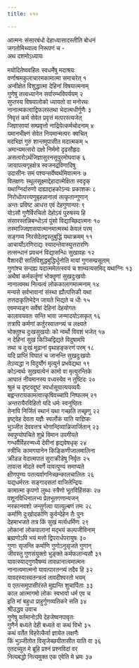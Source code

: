 ```yaml
---
title: ०१०

---
```

आत्मनः संसारबंधो देहाध्यासादस्तीति बोधनं  
जगतोमिथ्यात्व निरूपणं च -  
अथ दशमोऽध्यायः  
  
मयोदितेष्ववहितः स्वधर्मेषु मदाश्रयः  
वर्णाश्रमकुलाचारमकामात्मा समाचरेत् १  
अन्वीक्षेत विशुद्धात्मा देहिनां विषयात्मनाम्  
गुणेषु तत्त्वध्यानेन सर्वारम्भविपर्ययम् २  
सुप्तस्य विषयालोको ध्यायतो वा मनोरथः  
नानात्मकत्वाद्विफलस्तथा भेदात्मधीर्गुणैः ३  
निवृत्तं कर्म सेवेत प्रवृत्तं मत्परस्त्यजेत्  
जिज्ञासायां सम्प्रवृत्तो नाद्रियेत्कर्मचोदनाम् ४  
यमानभीक्ष्णं सेवेत नियमान्मत्परः क्वचित्  
मदभिज्ञं गुरुं शान्तमुपासीत मदात्मकम् ५  
अमान्यमत्सरो दक्षो निर्ममो दृढसौहृदः  
असत्वरोऽर्थजिज्ञासुरनसूयुरमोघवाक् ६  
जायापत्यगृहक्षेत्र स्वजनद्रविणादिषु  
उदासीनः समं पश्यन्सर्वेष्वर्थमिवात्मनः ७  
विलक्षणः स्थूलसूक्ष्माद्देहादात्मेक्षिता स्वदृक्  
यथाग्निर्दारुणो दाह्याद्दाहकोऽन्यः प्रकाशकः ८  
निरोधोत्पत्त्यणुबृहन्नानात्वं तत्कृतान्गुणान्  
अन्तः प्रविष्ट आधत्त एवं देहगुणान्परः ९  
योऽसौ गुणैर्विरचितो देहोऽयं पुरुषस्य हि  
संसारस्तन्निबन्धोऽयं पुंसो विद्याच्छिदात्मनः १०  
तस्माज्जिज्ञासयात्मानमात्मस्थं केवलं परम्  
सङ्गम्य निरसेदेतद्वस्तुबुद्धिं यथाक्रमम् ११  
आचार्योऽरणिराद्यः स्यादन्तेवास्युत्तरारणिः  
तत्सन्धानं प्रवचनं विद्यासन्धिः सुखावहः १२  
वैशारदी सातिविशुद्धबुद्धिर्धुनोति मायां गुणसम्प्रसूताम्  
गुणांश्च सन्दह्य यदात्ममेतत्स्वयं च शाम्यत्यसमिद् यथाग्निः १३  
अथैषां कर्मकर्तॄणां भोक्तॄणां सुखदुःखयोः  
नानात्वमथ नित्यत्वं लोककालागमात्मनाम् १४  
मन्यसे सर्वभावानां संस्था ह्यौत्पत्तिकी यथा  
तत्तदाकृतिभेदेन जायते भिद्यते च धीः १५  
एवमप्यङ्ग सर्वेषां देहिनां देहयोगतः  
कालावयवतः सन्ति भावा जन्मादयोऽसकृत् १६  
तत्रापि कर्मणां कर्तुरस्वातन्त्र्यं च लक्ष्यते  
भोक्तुश्च दुःखसुखयोः को न्वर्थो विवशं भजेत् १७  
न देहिनां सुखं किञ्चिद्विद्यते विदुषामपि  
तथा च दुःखं मूढानां वृथाहङ्करणं परम् १८  
यदि प्राप्तिं विघातं च जानन्ति सुखदुःखयोः  
तेऽप्यद्धा न विदुर्योगं मृत्युर्न प्रभवेद्यथा १९  
कोऽन्वर्थः सुखयत्येनं कामो वा मृत्युरन्तिके  
आघातं नीयमानस्य वध्यस्येव न तुष्टिदः २०  
श्रुतं च दृष्टवद्दुष्टं स्पर्धासूयात्ययव्ययैः  
बह्वन्तरायकामत्वात्कृषिवच्चापि निष्फलम् २१  
अन्तरायैरविहितो यदि धर्मः स्वनुष्ठितः  
तेनापि निर्जितं स्थानं यथा गच्छति तच्छृणु २२  
इष्ट्वेह देवता यज्ञैः स्वर्लोकं याति याज्ञिकः  
भुञ्जीत देववत्तत्र भोगान्दिव्यान्निजार्जितान् २३  
स्वपुण्योपचिते शुभ्रे विमान उपगीयते  
गन्धर्वैर्विहरन्मध्ये देवीनां हृद्यवेषधृक् २४  
स्त्रीभिः कामगयानेन किङ्किणीजालमालिना  
क्रीडन्न वेदात्मपातं सुराक्रीडेषु निर्वृतः २५  
तावत्स मोदते स्वर्गे यावत्पुण्यं समाप्यते  
क्षीणपुण्यः पतत्यर्वागनिच्छन्कालचालितः २६  
यद्यधर्मरतः सङ्गादसतां वाजितेन्द्रियः  
कामात्मा कृपणो लुब्धः स्त्रैणो भूतविहिंसकः २७  
पशूनविधिनालभ्य प्रेतभूतगणान्यजन्  
नरकानवशो जन्तुर्गत्वा यात्युल्बणं तमः २८  
कर्माणि दुःखोदर्काणि कुर्वन्देहेन तैः पुनः  
देहमाभजते तत्र किं सुखं मर्त्यधर्मिणः २९  
लोकानां लोकपालानां मद्भयं कल्पजीविनाम्  
ब्रह्मणोऽपि भयं मत्तो द्विपरार्धपरायुषः ३०  
गुणाः सृजन्ति कर्माणि गुणोऽनुसृजते गुणान्  
जीवस्तु गुणसंयुक्तो भुङ्क्ते कर्मफलान्यसौ ३१  
यावत्स्याद्गुणवैषम्यं तावन्नानात्वमात्मनः  
नानात्वमात्मनो यावत्पारतन्त्र्यं तदैव हि ३२  
यावदस्यास्वतन्त्रत्वं तावदीश्वरतो भयम्  
य एतत्समुपासीरंस्ते मुह्यन्ति शुचार्पिताः ३३  
काल आत्मागमो लोकः स्वभावो धर्म एव च  
इति मां बहुधा प्राहुर्गुणव्यतिकरे सति ३४  
श्रीउद्धव उवाच  
गुणेषु वर्तमानोऽपि देहजेष्वनपावृतः  
गुणैर्न बध्यते देही बध्यते वा कथं विभो ३५  
कथं वर्तेत विहरेत्कैर्वा ज्ञायेत लक्षणैः  
किं भुञ्जीतोत विसृजेच्छयीतासीत याति वा ३६  
एतदच्युत मे ब्रूहि प्रश्नं प्रश्नविदां वर  
नित्यबद्धो नित्यमुक्त एक एवेति मे भ्रमः ३७